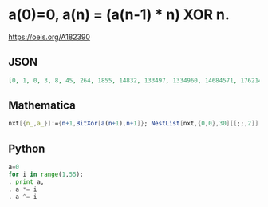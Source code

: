 # a\(0\)\=0, a\(n\) \= \(a\(n\-1\) \* n\) XOR n\.
https://oeis.org/A182390
## JSON
```JSON
[0, 1, 0, 3, 8, 45, 264, 1855, 14832, 133497, 1334960, 14684571, 176214856, 2290793125, 32071103752, 481066556279, 7697064900448, 130850103307633, 2355301859537376, 44750735331210163, 895014706624203240, 18795308839108268061, 413496794460381897320]
```
## Mathematica
```Mathematica
nxt[{n_,a_}]:={n+1,BitXor[a(n+1),n+1]}; NestList[nxt,{0,0},30][[;;,2]] (* _Harvey P. Dale_, Mar 14 2023 *)
```
## Python
```Python
a=0
for i in range(1,55):
. print a,
. a *= i
. a ^= i
```

